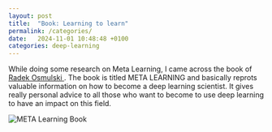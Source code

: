 ```yaml
---
layout: post
title:  "Book: Learning to learn"
permalink: /categories/
date:   2024-11-01 10:48:48 +0100
categories: deep-learning
---
```

While doing some research on Meta Learning, I came across the book of <a href="{https://radekosmulski.com/}}"> Radek Osmulski </a>.
The book is titled META LEARNING and basically reprots valuable information on how to become a deep learning scientist. 
It gives really personal advice to all those who want to become to use deep learning to have an impact on this field.

![META Learning Book](/assets/images/meta-learning-book.png)

